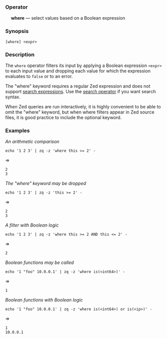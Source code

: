 ### Operator

&emsp; **where** &mdash; select values based on a Boolean expression

### Synopsis
```
[where] <expr>
```
### Description

The `where` operator filters its input by applying a Boolean expression `<expr>`
to each input value and dropping each value for which the expression evaluates
to `false` or to an error.

The "where" keyword requires a regular Zed expression and does not support
[search expressions](../language.md#search-expressions).  Use the
[search operator](search.md) if you want search syntax.

When Zed queries are run interactively, it is highly convenient to be able to omit
the "where" keyword, but when where filters appear in Zed source files,
it is good practice to include the optional keyword.

### Examples

_An arithmetic comparison_
```mdtest-command
echo '1 2 3' | zq -z 'where this >= 2' -
```
=>
```mdtest-output
2
3
```
_The "where" keyword may be dropped_
```mdtest-command
echo '1 2 3' | zq -z 'this >= 2' -
```
=>
```mdtest-output
2
3
```
_A filter with Boolean logic_
```mdtest-command
echo '1 2 3' | zq -z 'where this >= 2 AND this <= 2' -
```
=>
```mdtest-output
2
```
_Boolean functions may be called_
```mdtest-command
echo '1 "foo" 10.0.0.1' | zq -z 'where is(<int64>)' -
```
=>
```mdtest-output
1
```
_Boolean functions with Boolean logic_
```mdtest-command
echo '1 "foo" 10.0.0.1' | zq -z 'where is(<int64>) or is(<ip>)' -
```
=>
```mdtest-output
1
10.0.0.1
```
